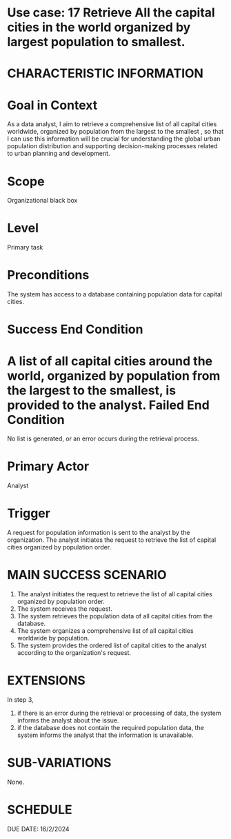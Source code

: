 Use case: 17 Retrieve All the capital cities in the world organized by largest population to smallest.
=============================================================================================================

CHARACTERISTIC INFORMATION
==========================


Goal in Context
==============================================================================

As a data analyst, I aim to retrieve a comprehensive list of all capital cities worldwide, organized by population from the largest to the smallest , so that I can use this information will be crucial for understanding the global urban population distribution and supporting decision-making processes related to urban planning and development.


Scope
==============================================================================


Organizational black box

Level
==============================================================================

Primary task

Preconditions
==============================================================================


The system has access to a database containing population data for capital cities.

Success End Condition
==============================================================================


A list of all capital cities around the world, organized by population from the largest to the smallest, is provided to the analyst.
Failed End Condition
==============================================================================


No list is generated, or an error occurs during the retrieval process.

Primary Actor
==============================================================================

Analyst

Trigger
==================

A request for population information is sent to the analyst by the organization. The analyst initiates the request to retrieve the list of capital cities organized by population order.

MAIN SUCCESS SCENARIO
==============================

1.  The analyst initiates the request to retrieve the list of all capital cities organized by population order.
2.  The system receives the request.
3.  The system retrieves the population data of all capital cities from the database.
4.  The system organizes a comprehensive list of all capital cities worldwide by population.
5.  The system provides the ordered list of capital cities to the analyst according to the organization's request.

EXTENSIONS
==============================================================================

In step 3,
1. if there is an error during the retrieval or processing of data, the system informs the analyst about the issue.
2. if the database does not contain the required population data, the system informs the analyst that the information is unavailable.


SUB-VARIATIONS
==============================================================================


None.

SCHEDULE
==============================================================================


DUE DATE: 16/2/2024
